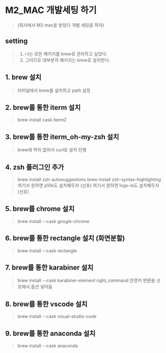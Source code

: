# M2_MAC 개발세팅 하기
> (회사에서 M2 mac을 받았다 개발 세팅을 하자)

## setting
> 1. 나는 모든 패키지를 brew로 관리하고 싶었다.
> 2. 그러므로 대부분의 패키지는 brew로 설치한다.

## 1. brew 설치
> 터미널에서 brew를 설치하고 path 설정

## 2. brew를 통한 iterm 설치
> brew install cask iterm2

## 3. brew를 통한 iterm_oh-my-zsh 설치
> brew에 딱히 없어서 curl로 설치 진행

## 4. zsh 플러그인 추가
> brew install zsh-autosuggestions
> brew install zsh-syntax-highlighting
> 여기서 원하면 p10k도 설치해두자 (선호)
> 여기서 원하면 logo-ls도 설치해두자 (선호)

## 5. brew를 chrome 설치
> brew install --cask google-chrome

## 6. brew를 통한 rectangle 설치 (화면분할)
> brew install --cask rectangle

## 7. brew를 통한 karabiner 설치
> brew install --cask karabiner-element
> right_command 한영키 변환을 선호해서 옵션 넣어둠


## 8. brew를 통한 vscode 설치
> brew install --cask visual-studio-code

## 9. brew를 통한 anaconda 설치
> brew install --cask anaconda




